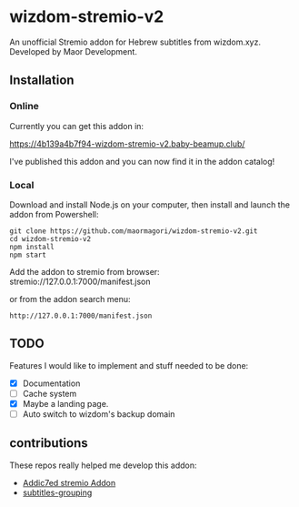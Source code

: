 # wizdom-stremio-v2
An unofficial Stremio addon for Hebrew subtitles from wizdom.xyz. Developed by Maor Development.

## Installation
### Online
Currently you can get this addon in:

https://4b139a4b7f94-wizdom-stremio-v2.baby-beamup.club/

I've published this addon and you can now find it in the addon catalog!

### Local
Download and install Node.js on your computer, then install and launch the addon from Powershell:

```
git clone https://github.com/maormagori/wizdom-stremio-v2.git
cd wizdom-stremio-v2
npm install
npm start
```

Add the addon to stremio from browser:
stremio://127.0.0.1:7000/manifest.json

or from the addon search menu:
```
http://127.0.0.1:7000/manifest.json
```
## TODO
Features I would like to implement and stuff needed to be done:
- [x] Documentation
- [ ] Cache system
- [x] Maybe a landing page.
- [ ] Auto switch to wizdom's backup domain

## contributions

These repos really helped me develop this addon:

* [Addic7ed stremio Addon](https://github.com/phoborsh/addic7ed-stremio-addon/blob/master/README.md)
* [subtitles-grouping](https://github.com/Ivshti/node-subtitles-grouping)
